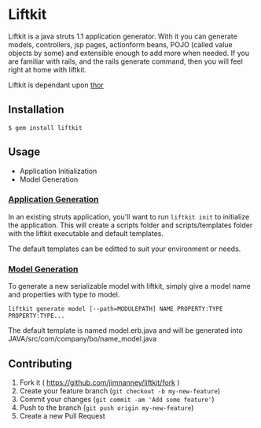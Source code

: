 # Liftkit

Liftkit is a java struts 1.1 application generator. With it you can generate models, controllers, jsp pages, actionform beans, POJO (called value objects by some) and extensible enough to add more when needed. If you are familiar with rails, and the rails generate command, then you will feel right at home with liftkit.

Liftkit is dependant upon [thor](thor)

## Installation

    $ gem install liftkit

## Usage

* Application Initialization
* Model Generation

### [Application Generation](app)

In an existing struts application, you'll want to run ```liftkit init``` to initialize the application.  This will create a scripts folder and scripts/templates folder with the liftkit executable and default templates.

The default templates can be editted to suit your environment or needs.

### [Model Generation](model)

To generate a new serializable model with liftkit, simply give a model name and properties with type to model.

    liftkit generate model [--path=MODULEPATH] NAME PROPERTY:TYPE PROPERTY:TYPE...

The default template is named model.erb.java and will be generated into JAVA/src/com/company/bo/name_model.java

## Contributing

1. Fork it ( https://github.com/jimnanney/liftkit/fork )
2. Create your feature branch (`git checkout -b my-new-feature`)
3. Commit your changes (`git commit -am 'Add some feature'`)
4. Push to the branch (`git push origin my-new-feature`)
5. Create a new Pull Request

[thor]: http://whatisthor.com
[app]: #app
[model]: #model
